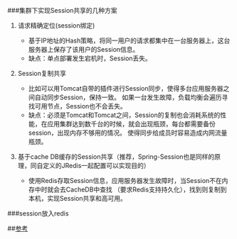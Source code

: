 ###集群下实现Session共享的几种方案
1. 请求精确定位(session绑定)
    - 基于IP地址的Hash策略，将同一用户的请求都集中在一台服务器上，这台服务器上保存了该用户的Session信息。
    - 缺点：单点部署发生宕机时，Session丢失。

2. Session复制共享
    - 比如可以用Tomcat自带的插件进行Session同步，使得多台应用服务器之间自动同步Session，保持一致。
    如果一台发生故障，负载均衡会遍历寻找可用节点，Session也不会丢失。
    - 缺点：必须是Tomcat和Tomcat之间，Session的复制也会消耗系统的性能，在应用集群达到数千台的时候，就会出现瓶颈，每台都需要备份session，出现内存不够用的情况。
    使得同步给成员时容易造成内网流量瓶颈。
 
3. 基于cache DB缓存的Session共享（推荐，Spring-Session也是同样的原理，同自定义的JRedis一起配置可以实现目的）
    - 使用Redis存取Session信息，应用服务器发生故障时，当Session不在内存中时就会去CacheDB中查找
    （要求Redis支持持久化），找到则复制到本机，实现Session共享和高可用。
    
###session放入redis

##[参考](https://www.cnblogs.com/lingshao/p/5580287.html)